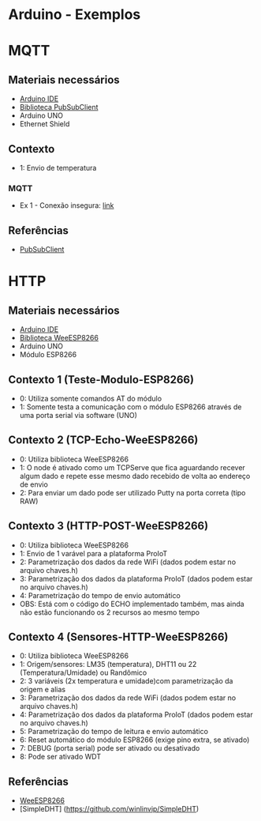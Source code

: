 # Arduino - Exemplos

# MQTT

## Materiais necessários

* [Arduino IDE](https://www.arduino.cc/en/Main/Software)
* [Biblioteca PubSubClient](https://pubsubclient.knolleary.net/)
* Arduino UNO
* Ethernet Shield

## Contexto

* 1: Envio de temperatura

### MQTT

* Ex 1 - Conexão insegura: [link](./firmware/mqtt/mqtt.ino)

## Referências

* [PubSubClient](https://pubsubclient.knolleary.net/)


# HTTP

## Materiais necessários

* [Arduino IDE](https://www.arduino.cc/en/Main/Software)
* [Biblioteca WeeESP8266](https://github.com/itead/ITEADLIB_Arduino_WeeESP8266)
* Arduino UNO
* Módulo ESP8266

## Contexto 1 (Teste-Modulo-ESP8266)

* 0: Utiliza somente comandos AT do módulo
* 1: Somente testa a comunicação com o módulo ESP8266 através de uma
     porta serial via software (UNO)

## Contexto 2 (TCP-Echo-WeeESP8266)

* 0: Utiliza biblioteca WeeESP8266
* 1: O node é ativado como um TCPServe que fica aguardando recever algum dado
     e repete esse mesmo dado recebido de volta ao endereço de envio
* 2: Para enviar um dado pode ser utilizado Putty na porta correta (tipo RAW)	 

## Contexto 3 (HTTP-POST-WeeESP8266)

* 0: Utiliza biblioteca WeeESP8266
* 1: Envio de 1 varável para a plataforma ProIoT
* 2: Parametrização dos dados da rede WiFi (dados podem estar no arquivo chaves.h)
* 3: Parametrização dos dados da plataforma ProIoT (dados podem estar no arquivo chaves.h)
* 4: Parametrização do tempo de envio automático
* OBS: Está com o código do ECHO implementado também, mas ainda não estão
       funcionando os 2 recursos ao mesmo tempo

## Contexto 4 (Sensores-HTTP-WeeESP8266)

* 0: Utiliza biblioteca WeeESP8266
* 1: Origem/sensores: LM35 (temperatura), DHT11 ou 22 (Temperatura/Umidade) ou Randômico
* 2: 3 variáveis (2x temperatura e umidade)com parametrização da origem e alias
* 3: Parametrização dos dados da rede WiFi (dados podem estar no arquivo chaves.h)
* 4: Parametrização dos dados da plataforma ProIoT (dados podem estar no arquivo chaves.h)
* 5: Parametrização do tempo de leitura e envio automático
* 6: Reset automático do módulo ESP8266 (exige pino extra, se ativado)
* 7: DEBUG (porta serial) pode ser ativado ou desativado
* 8: Pode ser ativado WDT
	   
## Referências

* [WeeESP8266](https://github.com/itead/ITEADLIB_Arduino_WeeESP8266)
* [SimpleDHT] (https://github.com/winlinvip/SimpleDHT)
